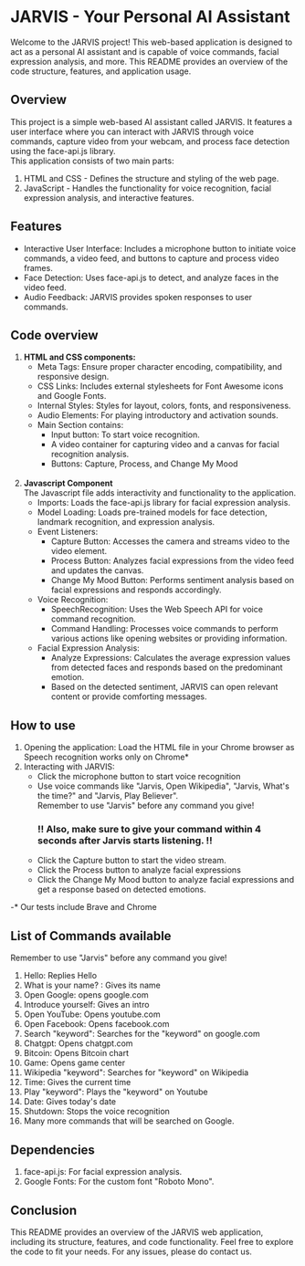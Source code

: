 # JARVIS - Your Personal AI Assistant 

Welcome to the JARVIS project! This web-based application is designed to act as a personal AI assistant and is capable of voice commands, facial expression analysis, and more. This README provides an overview of the code structure, features, and application usage.


## Overview
This project is a simple web-based AI assistant called JARVIS. It features a user interface where you can interact with JARVIS through voice commands, capture video from your webcam, and process face detection using the face-api.js library. 
</br>
This application consists of two main parts:
<ol>
  <li>
    HTML and CSS - Defines the structure and styling of the web page.
  </li>
   <li>
     JavaScript - Handles the functionality for voice recognition, facial expression analysis, and interactive features.
   </li>
</ol>

## Features
<ul>
  <li>Interactive User Interface: Includes a microphone button to initiate voice commands, a video feed, and buttons to capture and process video frames. </li>
<li>
  Face Detection: Uses face-api.js to detect, and analyze faces in the video feed.
</li>
<li>
    Audio Feedback: JARVIS provides spoken responses to user commands.
</li>
</ul>	


## Code overview
<ol>
  <li>
    <b>HTML and CSS components: </b> 
    <ul>
      <li>
        Meta Tags: Ensure proper character encoding, compatibility, and responsive design.
      </li>
      <li>
        CSS Links: Includes external stylesheets for Font Awesome icons and Google Fonts.
      </li>
      <li>
        Internal Styles: Styles for layout, colors, fonts, and responsiveness.
      </li>    
      <li>
        Audio Elements: For playing introductory and activation sounds.
      </li>
      <li>
        Main Section contains:
      <ul>
        <li>Input button: To start voice recognition.</li>
        <li>A video container for capturing video and a canvas for facial recognition analysis.</li>
        <li>Buttons: Capture, Process, and Change My Mood</li>
      </ul>
      </li>
    </ul>
  </li>
</br>
  <li>
    <b>Javascript Component</b>  </br>
    The Javascript file adds interactivity and functionality to the application.
    <ul>
      <li>
        Imports: Loads the face-api.js library for facial expression analysis.
      </li>
      <li>
        Model Loading: Loads pre-trained models for face detection, landmark recognition, and expression analysis.
      </li>
      <li>
        Event Listeners:
        <ul>
            <li>Capture Button: Accesses the camera and streams video to the video element. </li>
            <li>Process Button: Analyzes facial expressions from the video feed and updates the canvas.</li>
            <li>Change My Mood Button: Performs sentiment analysis based on facial expressions and responds accordingly.</li>
        </ul>
      </li>
      <li>
        Voice Recognition:
        <ul>
            <li>SpeechRecognition: Uses the Web Speech API for voice command recognition.</li>
            <li>Command Handling: Processes voice commands to perform various actions like opening websites or providing information.</li>
        </ul>
      </li>
      <li>
        Facial Expression Analysis:
        <ul>
          <li>Analyze Expressions: Calculates the average expression values from detected faces and responds based on the predominant emotion.
          </li>
          <li>
            Based on the detected sentiment, JARVIS can open relevant content or provide comforting messages.
          </li>
        </ul>
      </li>
    </ul>
  </li>
</ol>

## How to use
<ol>
  <li>
    Opening the application: Load the HTML file in your Chrome browser as Speech recognition works only on Chrome*
  </li>
  <li>
    Interacting with JARVIS: 
    <ul>
      <li>
        Click the microphone button to start voice recognition
      </li>
      <li>
        Use voice commands like "Jarvis, Open Wikipedia", "Jarvis, What's the time?" and "Jarvis, Play Believer". </br>
        Remember to use "Jarvis" before any command you give! </br>
        <h3>!! Also, make sure to give your command within 4 seconds after Jarvis starts listening. !!</h3>
      </li>
      <li>
        Click the Capture button to start the video stream.
      </li>
      <li>
        Click the Process button to analyze facial expressions
      <li>
        Click the Change My Mood button to analyze facial expressions and get a response based on detected emotions.
      </li>
    </ul>
  </li>
</ol>
 
-* Our tests include Brave and Chrome
## List of Commands available
Remember to use "Jarvis" before any command you give! 
<ol>
  <li>
    Hello: Replies Hello
  </li>
  <li>
    What is your name? : Gives its name
  </li>
  <li>
    Open Google: opens google.com
  </li>
  <li>
    Introduce yourself: Gives an intro 
  </li>
  <li>
    Open YouTube: Opens youtube.com
  </li>
  <li>
    Open Facebook: Opens facebook.com
  </li>
  <li>
    Search "keyword": Searches for the "keyword" on google.com
  </li>
  <li>
    Chatgpt: Opens chatgpt.com
  </li>
  <li>
    Bitcoin: Opens Bitcoin chart
  </li>
  <li>
    Game: Opens game center
  </li>
  <li>
    Wikipedia "keyword": Searches for "keyword" on Wikipedia
  </li>
  <li>
    Time: Gives the current time
  </li>
  <li>
    Play "keyword": Plays the "keyword" on Youtube
  </li>
  <li>
    Date: Gives today's date
  </li>   
  <li> 
    Shutdown: Stops the voice recognition
  </li>
  <li>
    Many more commands that will be searched on Google.
  </li>  
</ol>


## Dependencies
<ol>
  <li>
    face-api.js: For facial expression analysis.
  </li>
  <li>
    Google Fonts: For the custom font "Roboto Mono".
  </li>
</ol>


## Conclusion
This README provides an overview of the JARVIS web application, including its structure, features, and code functionality. Feel free to explore the code to fit your needs. For any issues, please do contact us.
